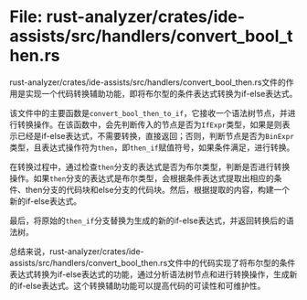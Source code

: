 # File: rust-analyzer/crates/ide-assists/src/handlers/convert_bool_then.rs

rust-analyzer/crates/ide-assists/src/handlers/convert_bool_then.rs文件的作用是实现一个代码转换辅助功能，即将布尔型的条件表达式转换为if-else表达式。

该文件中的主要函数是`convert_bool_then_to_if`，它接收一个语法树节点，并进行转换操作。在该函数中，会先判断传入的节点是否为`IfExpr`类型，如果是则表示已经是if-else表达式，不需要转换，直接返回；否则，判断节点是否为`BinExpr`类型，且表达式操作符为`then`，即`then_if`赋值符号，如果条件满足，进行转换。

在转换过程中，通过检查`then`分支的表达式是否为布尔类型，判断是否进行转换操作。如果`then`分支的表达式是布尔类型，会根据条件表达式提取出相应的条件、then分支的代码块和else分支的代码块。然后，根据提取的内容，构建一个新的if-else表达式。

最后，将原始的`then_if`分支替换为生成的新的if-else表达式，并返回转换后的语法树。

总结来说，rust-analyzer/crates/ide-assists/src/handlers/convert_bool_then.rs文件中的代码实现了将布尔型的条件表达式转换为if-else表达式的功能，通过分析语法树节点和进行转换操作，生成新的if-else表达式。这个转换辅助功能可以提高代码的可读性和可维护性。

